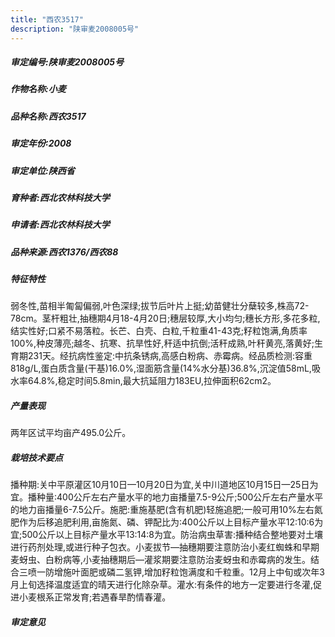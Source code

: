 ```yaml
---
title: "西农3517"
description: "陕审麦2008005号"
---
```

##### 审定编号:陕审麦2008005号

##### 作物名称:小麦

##### 品种名称:西农3517

##### 审定年份:2008

##### 审定单位:陕西省

##### 育种者:西北农林科技大学

##### 申请者:西北农林科技大学

##### 品种来源:西农1376/西农88

##### 特征特性
弱冬性,苗相半匍匐偏弱,叶色深绿;拔节后叶片上挺;幼苗健壮分蘖较多,株高72-78cm。茎杆粗壮,抽穗期4月18-4月20日;穗层较厚,大小均匀;穗长方形,多花多粒,结实性好;口紧不易落粒。长芒、白壳、白粒,千粒重41-43克;籽粒饱满,角质率100%,种皮薄亮;越冬、抗寒、抗旱性好,秆适中抗倒;活秆成熟,叶秆黄亮,落黄好;生育期231天。经抗病性鉴定:中抗条锈病,高感白粉病、赤霉病。经品质检测:容重818g/L,蛋白质含量(干基)16.0%,湿面筋含量(14%水分基)36.8%,沉淀值58mL,吸水率64.8%,稳定时间5.8min,最大抗延阻力183EU,拉伸面积62cm2。

##### 产量表现
两年区试平均亩产495.0公斤。

##### 栽培技术要点
播种期:关中平原灌区10月10日—10月20日为宜,关中川道地区10月15日—25日为宜。播种量:400公斤左右产量水平的地力亩播量7.5-9公斤;500公斤左右产量水平的地力亩播量6-7.5公斤。施肥:重施基肥(含有机肥)轻施追肥;一般可用10%左右氮肥作为后移追肥利用,亩施氮、磷、钾配比为:400公斤以上目标产量水平12:10:6为宜;500公斤以上目标产量水平13:14:8为宜。防治病虫草害:播种结合整地要对土壤进行药剂处理,或进行种子包衣。小麦拔节—抽穗期要注意防治小麦红蜘蛛和早期麦蚜虫、白粉病等,小麦抽穗期后—灌浆期要注意防治麦蚜虫和赤霉病的发生。结合三喷一防增施叶面肥或磷二氢钾,增加籽粒饱满度和千粒重。12月上中旬或次年3月上旬选择温度适宜的晴天进行化除杂草。灌水:有条件的地方一定要进行冬灌,促进小麦根系正常发育;若遇春旱酌情春灌。

##### 审定意见

